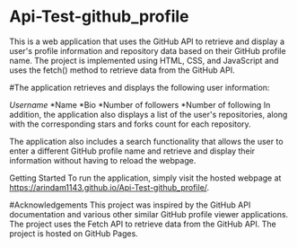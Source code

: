 # Api-Test-github_profile
This is a web application that uses the GitHub API to retrieve and display a user's profile information and repository data based on their GitHub profile name. The project is implemented using HTML, CSS, and JavaScript and uses the fetch() method to retrieve data from the GitHub API.

#The application retrieves and displays the following user information:

*Username*
*Name
*Bio
*Number of followers
*Number of following
In addition, the application also displays a list of the user's repositories, along with the corresponding stars and forks count for each repository.

The application also includes a search functionality that allows the user to enter a different GitHub profile name and retrieve and display their information without having to reload the webpage.

Getting Started
To run the application, simply visit the hosted webpage at https://arindam1143.github.io/Api-Test-github_profile/.

#Acknowledgements
This project was inspired by the GitHub API documentation and various other similar GitHub profile viewer applications.
The project uses the Fetch API to retrieve data from the GitHub API.
The project is hosted on GitHub Pages.
